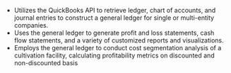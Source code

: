 -	Utilizes the QuickBooks API to retrieve ledger, chart of accounts, and journal entries to construct a general ledger for single or multi-entity companies.
-	Uses the general ledger to generate profit and loss statements, cash flow statements, and a variety of customized reports and visualizations.
-	Employs the general ledger to conduct cost segmentation analysis of a cultivation facility, calculating profitability metrics on discounted and non-discounted basis
